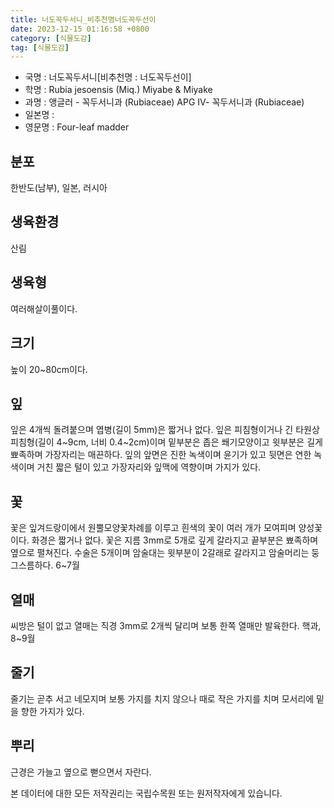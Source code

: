 ```yaml
---
title: 너도꼭두서니_비추천명너도꼭두선이
date: 2023-12-15 01:16:58 +0800
category: [식물도감]
tag: [식물도감]
---
```




- 국명 : 너도꼭두서니[비추천명 : 너도꼭두선이]
- 학명 : Rubia jesoensis (Miq.) Miyabe & Miyake
- 과명 : 앵글러 - 꼭두서니과 (Rubiaceae) APG Ⅳ- 꼭두서니과 (Rubiaceae)
- 일본명 : 
- 영문명 : Four-leaf madder


## 분포
한반도(남부), 일본, 러시아
## 생육환경
산림
## 생육형
여러해살이풀이다.
## 크기
높이 20~80cm이다.
## 잎
잎은 4개씩 돌려붙으며 엽병(길이 5mm)은 짧거나 없다. 잎은 피침형이거나 긴 타원상 피침형(길이 4~9cm, 너비 0.4~2cm)이며 밑부분은 좁은 쐐기모양이고 윗부분은 길게 뾰족하며 가장자리는 매끈하다. 잎의 앞면은 진한 녹색이며 윤기가 있고 뒷면은 연한 녹색이며 거친 짧은 털이 있고 가장자리와 잎맥에 역향이며 가지가 있다. 
## 꽃
꽃은 잎겨드랑이에서 원뿔모양꽃차례를 이루고 흰색의 꽃이 여러 개가 모여피며 양성꽃이다. 화경은 짧거나 없다. 꽃은 지름 3mm로 5개로 깊게 갈라지고 끝부분은 뾰족하며 옆으로 펼쳐진다. 수술은 5개이며 암술대는 윗부분이 2갈래로 갈라지고 암술머리는 둥그스름하다. 6~7월 
## 열매
씨방은 털이 없고 열매는 직경 3mm로 2개씩 달리며 보통 한쪽 열매만 발육한다. 핵과, 8~9월
## 줄기
줄기는 곧추 서고 네모지며 보통 가지를 치지 않으나 때로 작은 가지를 치며 모서리에 밑을 향한 가지가 있다.
## 뿌리
근경은 가늘고 옆으로 뻗으면서 자란다. 






본 데이터에 대한 모든 저작권리는 국립수목원 또는 원저작자에게 있습니다.
